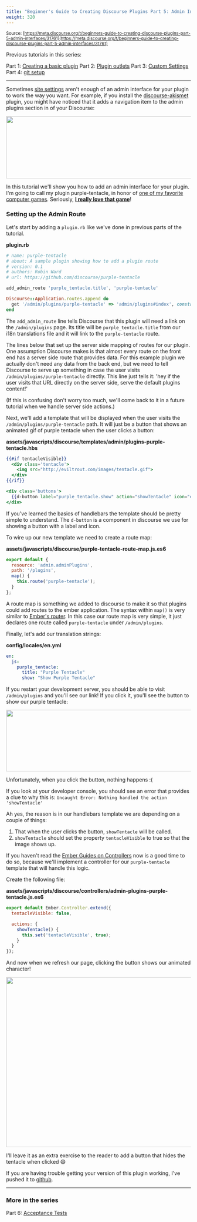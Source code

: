 ```yaml
---
title: "Beginner's Guide to Creating Discourse Plugins Part 5: Admin Interfaces"
weight: 320
---
```


<small class="documentation-source">Source: [https://meta.discourse.org/t/beginners-guide-to-creating-discourse-plugins-part-5-admin-interfaces/31761](https://meta.discourse.org/t/beginners-guide-to-creating-discourse-plugins-part-5-admin-interfaces/31761)</small>

Previous tutorials in this series:

Part 1: [Creating a basic plugin](https://meta.discourse.org/t/beginners-guide-to-creating-discourse-plugins/30515)
Part 2: [Plugin outlets](https://meta.discourse.org/t/beginners-guide-to-creating-discourse-plugins-part-2-plugin-outlets/31001)
Part 3: [Custom Settings](https://meta.discourse.org/t/beginners-guide-to-creating-discourse-plugins-part-3-custom-settings/31115)
Part 4: [git setup](https://meta.discourse.org/t/beginners-guide-to-creating-discourse-plugins-part-4-git-setup/31272)

---

Sometimes [site settings](https://meta.discourse.org/t/beginners-guide-to-creating-discourse-plugins-part-3-custom-settings/31115) aren't enough of an admin interface for your plugin to work the way you want. For example, if you install the [discourse-akismet](https://github.com/discourse/discourse-akismet) plugin, you might have noticed that it adds a navigation item to the admin plugins section in of your Discourse:

<img src="//discourse-meta.s3-us-west-1.amazonaws.com/original/3X/2/c/2c42d190a226fcc85a017ab802c0eaafc872a4f7.png" width="690" height="169"> 

In this tutorial we'll show you how to add an admin interface for your plugin. I'm going to call my plugin purple-tentacle, in honor of [one of my favorite computer games](https://en.wikipedia.org/wiki/Day_of_the_Tentacle). Seriously, **[I really love that game](https://twitter.com/eviltrout/status/627119973773746176)**!

### Setting up the Admin Route

Let's start by adding a `plugin.rb` like we've done in previous parts of the tutorial. 

**plugin.rb**
```ruby
# name: purple-tentacle
# about: A sample plugin showing how to add a plugin route
# version: 0.1
# authors: Robin Ward
# url: https://github.com/discourse/purple-tentacle

add_admin_route 'purple_tentacle.title', 'purple-tentacle'

Discourse::Application.routes.append do
  get '/admin/plugins/purple-tentacle' => 'admin/plugins#index', constraints: StaffConstraint.new
end
```

The `add_admin_route` line tells Discourse that this plugin will need a link on the `/admin/plugins` page. Its title will be `purple_tentacle.title` from our i18n translations file and it will link to the `purple-tentacle` route.

The lines below that set up the server side mapping of routes for our plugin. One assumption Discourse makes is that almost every route on the front end has a server side route that provides data. For this example plugin we actually don't need any data from the back end, but we need to tell Discourse to serve up something in case the user visits `/admin/plugins/purple-tentacle` directly. This line just tells it: 'hey if the user visits that URL directly on the server side, serve the default plugins content!' 

(If this is confusing don't worry too much, we'll come back to it in a future tutorial when we handle server side actions.)

Next, we'll add a template that will be displayed when the user visits the `/admin/plugins/purple-tentacle` path. It will just be a button that shows an animated gif of purple tentacle when the user clicks a button:

**assets/javascripts/discourse/templates/admin/plugins-purple-tentacle.hbs**
```handlebars
{{#if tentacleVisible}}
  <div class='tentacle'>
    <img src="http://eviltrout.com/images/tentacle.gif">
  </div>
{{/if}}

<div class='buttons'>
  {{d-button label="purple_tentacle.show" action="showTentacle" icon="eye"}}
</div>
```

If you've learned the basics of handlebars the template should be pretty simple to understand. The `d-button` is a component in discourse we use for showing a button with a label and icon.

To wire up our new template we need to create a route map:

**assets/javascripts/discourse/purple-tentacle-route-map.js.es6**
```javascript
export default {
  resource: 'admin.adminPlugins',
  path: '/plugins',
  map() {
    this.route('purple-tentacle');
  }
};
```

A route map is something we added to discourse to make it so that plugins could add routes to the ember application. The syntax within `map()` is very similar to [Ember's router](http://guides.emberjs.com/v1.10.0/routing/defining-your-routes/). In this case our route map is very simple, it just declares one route called `purple-tentacle` under `/admin/plugins`. 

Finally, let's add our translation strings:

**config/locales/en.yml**
```yaml
en:
  js:
    purple_tentacle:
      title: "Purple Tentacle"
      show: "Show Purple Tentacle"


```
If you restart your development server, you should be able to visit `/admin/plugins` and you'll see our link! If you click it, you'll see the button to show our purple tentacle:

<img src="//discourse-meta.s3-us-west-1.amazonaws.com/original/3X/a/f/af2b79ca2649408553da39caf473d6715de99734.png" width="690" height="167"> 

Unfortunately, when you click the button, nothing happens :(  

If you look at your developer console, you should see an error that provides a clue to why this is: `Uncaught Error: Nothing handled the action 'showTentacle'`

Ah yes, the reason is in our handlebars template we are depending on a couple of things:

1. That when the user clicks the button, `showTentacle` will be called.
2. `showTentacle` should set the property `tentacleVisible` to true so that the image shows up.

If you haven't read the [Ember Guides on Controllers](http://guides.emberjs.com/v1.13.0/controllers/) now is a good time to do so, because we'll implement a controller for our `purple-tentacle` template that will handle this logic.

Create the following file:

**assets/javascripts/discourse/controllers/admin-plugins-purple-tentacle.js.es6**
```javascript
export default Ember.Controller.extend({
  tentacleVisible: false,

  actions: {
    showTentacle() {
      this.set('tentacleVisible', true);
    }
  }
});
```

And now when we refresh our page, clicking the button shows our animated character!

<img src="//discourse-meta.s3-us-west-1.amazonaws.com/original/3X/0/9/09dd726aea99bdb4783f785d0e8f611713b622be.png" width="647" height="462"> 

I'll leave it as an extra exercise to the reader to add a button that hides the tentacle when clicked :smile:

If you are having trouble getting your version of this plugin working, I've pushed it to [github](https://github.com/eviltrout/purple-tentacle).

---
### More in the series

Part 6: [Acceptance Tests](https://meta.discourse.org/t/beginner-s-guide-to-creating-discourse-plugins-part-6-acceptance-tests/32619)
